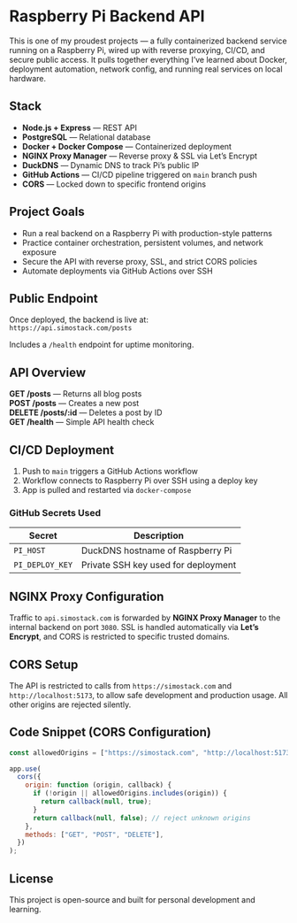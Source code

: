 # Raspberry Pi Backend API

This is one of my proudest projects — a fully containerized backend service running on a Raspberry Pi, wired up with reverse proxying, CI/CD, and secure public access. It pulls together everything I’ve learned about Docker, deployment automation, network config, and running real services on local hardware.

## Stack

- **Node.js + Express** — REST API
- **PostgreSQL** — Relational database
- **Docker + Docker Compose** — Containerized deployment
- **NGINX Proxy Manager** — Reverse proxy & SSL via Let’s Encrypt
- **DuckDNS** — Dynamic DNS to track Pi’s public IP
- **GitHub Actions** — CI/CD pipeline triggered on `main` branch push
- **CORS** — Locked down to specific frontend origins

## Project Goals

- Run a real backend on a Raspberry Pi with production-style patterns
- Practice container orchestration, persistent volumes, and network exposure
- Secure the API with reverse proxy, SSL, and strict CORS policies
- Automate deployments via GitHub Actions over SSH

## Public Endpoint

Once deployed, the backend is live at:  
`https://api.simostack.com/posts`

Includes a `/health` endpoint for uptime monitoring.

## API Overview

**GET /posts** — Returns all blog posts  
**POST /posts** — Creates a new post  
**DELETE /posts/:id** — Deletes a post by ID  
**GET /health** — Simple API health check

## CI/CD Deployment

1. Push to `main` triggers a GitHub Actions workflow
2. Workflow connects to Raspberry Pi over SSH using a deploy key
3. App is pulled and restarted via `docker-compose`

### GitHub Secrets Used

| Secret          | Description                         |
| --------------- | ----------------------------------- |
| `PI_HOST`       | DuckDNS hostname of Raspberry Pi    |
| `PI_DEPLOY_KEY` | Private SSH key used for deployment |

## NGINX Proxy Configuration

Traffic to `api.simostack.com` is forwarded by **NGINX Proxy Manager** to the internal backend on port `3080`. SSL is handled automatically via **Let’s Encrypt**, and CORS is restricted to specific trusted domains.

## CORS Setup

The API is restricted to calls from `https://simostack.com` and `http://localhost:5173`, to allow safe development and production usage. All other origins are rejected silently.

## Code Snippet (CORS Configuration)

```js
const allowedOrigins = ["https://simostack.com", "http://localhost:5173"];

app.use(
  cors({
    origin: function (origin, callback) {
      if (!origin || allowedOrigins.includes(origin)) {
        return callback(null, true);
      }
      return callback(null, false); // reject unknown origins
    },
    methods: ["GET", "POST", "DELETE"],
  })
);
```

## License

This project is open-source and built for personal development and learning.
